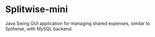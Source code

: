 # Splitwise-mini
Java Swing GUI application for managing shared expenses, similar to Splitwise, with MySQL backend.
